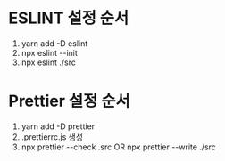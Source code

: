 # ESLINT 설정 순서
1. yarn add -D eslint
2. npx eslint --init
3. npx eslint ./src

# Prettier 설정 순서
1. yarn add -D prettier
2. .prettierrc.js 생성
3. npx prettier --check .src OR npx prettier --write ./src